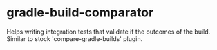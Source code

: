 # gradle-build-comparator
Helps writing integration tests that validate if the outcomes of the build. Similar to stock 'compare-gradle-builds' plugin.

